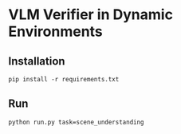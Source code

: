 
# VLM Verifier in Dynamic Environments

## Installation
```
pip install -r requirements.txt
```

## Run
```
python run.py task=scene_understanding
```